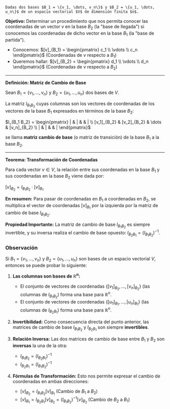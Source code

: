 	Dadas dos bases $B_1 = \{v_1, \dots, v_n\}$ y $B_2 = \{u_1, \dots, u_n\}$ de un espacio vectorial $V$ de dimensión finita $n$.

**Objetivo:** Determinar un procedimiento que nos permita conocer las coordenadas de un vector $v$ en la base $B_2$ (la "base de llegada") si conocemos las coordenadas de dicho vector en la base $B_1$ (la "base de partida").

*   Conocemos: $[v]_{B_1} = \begin{pmatrix} c_1 \\ \vdots \\ c_n \end{pmatrix}$ (Coordenadas de $v$ respecto a $B_1$)
*   Queremos hallar: $[v]_{B_2} = \begin{pmatrix} d_1 \\ \vdots \\ d_n \end{pmatrix}$ (Coordenadas de $v$ respecto a $B_2$)

---

**Definición: Matriz de Cambio de Base**

Sean $B_1 = \{v_1, \dots, v_n\}$ y $B_2 = \{u_1, \dots, u_n\}$ dos bases de $V$.

La matriz $I_{B_1 B_2}$ cuyas columnas son los vectores de coordenadas de los vectores de la base $B_1$ expresados en términos de la base $B_2$:

$I_{B_1 B_2} = \begin{pmatrix} | & | & & | \\ [v_1]_{B_2} & [v_2]_{B_2} & \dots & [v_n]_{B_2} \\ | & | & & | \end{pmatrix}$

se llama **matriz cambio de base** (o matriz de transición) de la base $B_1$ a la base $B_2$.

---

**Teorema: Transformación de Coordenadas**

Para cada vector $v \in V$, la relación entre sus coordenadas en la base $B_1$ y sus coordenadas en la base $B_2$ viene dada por:

$[v]_{B_2} = I_{B_1 B_2} \cdot [v]_{B_1}$

**En resumen:** Para pasar de coordenadas en $B_1$ a coordenadas en $B_2$, se multiplica el vector de coordenadas $[v]_{B_1}$ por la izquierda por la matriz de cambio de base $I_{B_1 B_2}$.

**Propiedad Importante:** La matriz de cambio de base $I_{B_1 B_2}$ es siempre invertible, y su inversa realiza el cambio de base opuesto: $I_{B_2 B_1} = (I_{B_1 B_2})^{-1}$.

### Observación 

Si $B_1 = \{v_1, \dots, v_n\}$ y $B_2 = \{u_1, \dots, u_n\}$ son bases de un espacio vectorial $V$, entonces se puede probar lo siguiente:

1.  **Las columnas son bases de $\mathbb{R}^n$:**
    *   El conjunto de vectores de coordenadas $\{ [v_1]_{B_2}, \dots, [v_n]_{B_2} \}$ (las columnas de $I_{B_1 B_2}$) forma una base para $\mathbb{R}^n$.
    *   El conjunto de vectores de coordenadas $\{ [u_1]_{B_1}, \dots, [u_n]_{B_1} \}$ (las columnas de $I_{B_2 B_1}$) forma una base para $\mathbb{R}^n$.

2.  **Invertibilidad:** Como consecuencia directa del punto anterior, las matrices de cambio de base $I_{B_1 B_2}$ y $I_{B_2 B_1}$ son siempre **invertibles**.

3.  **Relación Inversa:** Las dos matrices de cambio de base entre $B_1$ y $B_2$ son **inversas** la una de la otra:
    *   $I_{B_1 B_2} = (I_{B_2 B_1})^{-1}$
    *   $I_{B_2 B_1} = (I_{B_1 B_2})^{-1}$

4.  **Fórmulas de Transformación:** Esto nos permite expresar el cambio de coordenadas en ambas direcciones:
    *   $[v]_{B_2} = I_{B_1 B_2} [v]_{B_1}$ (Cambio de $B_1$ a $B_2$)
    *   $[v]_{B_1} = I_{B_2 B_1} [v]_{B_2} = (I_{B_1 B_2})^{-1} [v]_{B_2}$ (Cambio de $B_2$ a $B_1$)